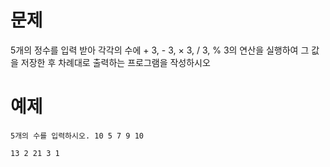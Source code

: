 # 문제
5개의 정수를 입력 받아 각각의 수에 + 3, - 3, × 3, / 3, % 3의 연산을 실행하여 그 값을 저장한 후 차례대로 출력하는 프로그램을 작성하시오 ​

# 예제
```
5개의 수를 입력하시오. 10 5 7 9 10
```
```
13 2 21 3 1
```
